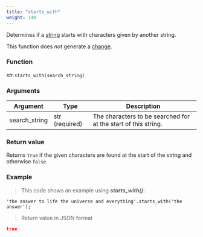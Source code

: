 ```yaml
---
title: "starts_with"
weight: 140
---
```


Determines if a [string](..) starts with characters given by another string.

This function does *not* generate a [change](../../../overview/changes).

### Function

*str*.`starts_with(search_string)`

### Arguments

Argument | Type | Description
-------- | ---- | -----------
search_string | str (required) | The characters to be searched for at the start of this string.

### Return value

Returns `true` if the given characters are found at the start of the string and otherwise `false`.

### Example

> This code shows an example using ***starts_with()***:

```thingsdb,json_response
'the answer to life the universe and everything'.starts_with('the answer');
```

> Return value in JSON format

```json
true
```
